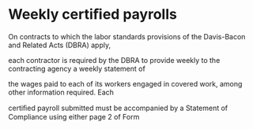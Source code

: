 # Weekly certiﬁed payrolls

On contracts to which the labor standards provisions of the Davis-Bacon and Related Acts (DBRA) apply,

each contractor is required by the DBRA to provide weekly to the contracting agency a weekly statement of

the wages paid to each of its workers engaged in covered work, among other information required. Each

certiﬁed payroll submitted must be accompanied by a Statement of Compliance using either page 2 of Form